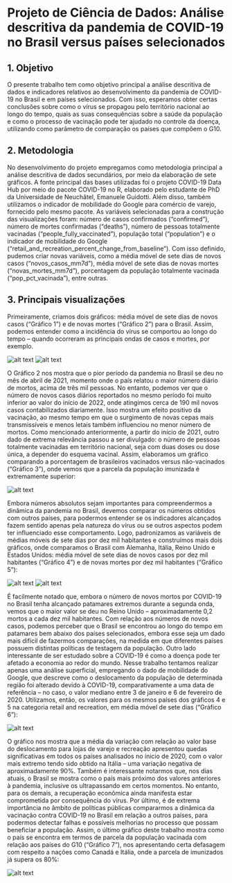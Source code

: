 # Projeto de Ciência de Dados: Análise descritiva da pandemia de COVID-19 no Brasil versus países selecionados

## 1.	Objetivo 
O presente trabalho tem como objetivo principal a análise descritiva de dados e indicadores relativos ao desenvolvimento da pandemia de COVID-19 no Brasil e em países selecionados. Com isso, esperamos obter certas conclusões sobre como o vírus se propagou pelo território nacional ao longo do tempo, quais as suas consequências sobre a saúde da população e como o processo de vacinação pode ter ajudado no controle da doença, utilizando como parâmetro de comparação os países que compõem o G10.

## 2.	Metodologia
No desenvolvimento do projeto empregamos como metodologia principal a análise descritiva de dados secundários, por meio da elaboração de sete gráficos. 
A fonte principal das bases utilizadas foi o projeto COVID-19 Data Hub por meio do pacote COVID-19 no R, elaborado pelo estudante de PhD da Universidade de Neuchâtel, Emanuele Guidotti. Além disso, também utilizamos o indicador de mobilidade do Google para comércio de varejo, fornecido pelo mesmo pacote. As variáveis selecionadas para a construção das visualizações foram: número de casos confirmados (“confirmed”), número de mortes confirmadas (“deaths”), número de pessoas totalmente vacinadas (“people_fully_vaccinated”), população total (“population”) e o indicador de mobilidade do Google (“retail_and_recreation_percent_change_from_baseline”). Com isso definido, pudemos criar novas variáveis, como a média móvel de sete dias de novos casos (“novos_casos_mm7d”), média móvel de sete dias de novas mortes (“novas_mortes_mm7d”), porcentagem da população totalmente vacinada (“pop_pct_vacinada”), entre outras. 

## 3.	Principais visualizações
Primeiramente, criamos dois gráficos: média móvel de sete dias de novos casos (“Gráfico 1”) e de novas mortes (“Gráfico 2”) para o Brasil. Assim, podemos entender como a incidência do vírus se comportou ao longo do tempo – quando ocorreram as principais ondas de casos e mortes, por exemplo.

![alt text](https://github.com/henriqueguizz/Projeto/blob/main/Gráfico%201.png?raw=true)
![alt text](https://github.com/henriqueguizz/Projeto/blob/main/Gráfico%202.png?raw=true)

O Gráfico 2 nos mostra que o pior período da pandemia no Brasil se deu no mês de abril de 2021, momento onde o país relatou o maior número diário de mortos, acima de três mil pessoas. No entanto, podemos ver que o número de novos casos diários reportados no mesmo período foi muito inferior ao valor do início de 2022, onde atingimos cerca de 190 mil novos casos contabilizados diariamente. Isso mostra um efeito positivo da vacinação, ao mesmo tempo em que o surgimento de novas cepas mais transmissíveis e menos letais também influenciou no menor número de mortos. 
Como mencionado anteriormente, a partir do início de 2021, outro dado de extrema relevância passou a ser divulgado: o número de pessoas totalmente vacinadas em território nacional, seja com duas doses ou dose única, a depender do esquema vacinal. Assim, elaboramos um gráfico comparando a porcentagem de brasileiros vacinados versus não-vacinados (“Gráfico 3”), onde vemos que a parcela da população imunizada é extremamente superior:

![alt text](https://github.com/henriqueguizz/Projeto/blob/main/Gráfico%203.png?raw=true)

Embora números absolutos sejam importantes para compreendermos a dinâmica da pandemia no Brasil, devemos comparar os números obtidos com outros países, para podermos entender se os indicadores alcançados fazem sentido apenas pela natureza do vírus ou se outros aspectos podem ter influenciado esse comportamento. Logo, padronizamos as variáveis de médias móveis de sete dias por dez mil habitantes e construímos mais dois gráficos, onde comparamos o Brasil com Alemanha, Itália, Reino Unido e Estados Unidos: média móvel de sete dias de novos casos por dez mil habitantes (“Gráfico 4”) e de novas mortes por dez mil habitantes (“Gráfico 5”): 

![alt text](https://github.com/henriqueguizz/Projeto/blob/main/Gráfico%204.png?raw=true)
![alt text](https://github.com/henriqueguizz/Projeto/blob/main/Gráfico%205.png?raw=true)

É facilmente notado que, embora o número de novos mortos por COVID-19 no Brasil tenha alcançado patamares extremos durante a segunda onda, vemos que o maior valor se deu no Reino Unido – aproximadamente 0,2 mortos a cada dez mil habitantes. Com relação aos números de novos casos, podemos perceber que o Brasil se encontrou ao longo do tempo em patamares bem abaixo dos países selecionados, embora esse seja um dado mais difícil de fazermos comparações, na medida em que diferentes países possuem distintas políticas de testagem da população. 
Outro lado interessante de ser estudado sobre a COVID-19 é como a doença pode ter afetado a economia ao redor do mundo. Nesse trabalho tentamos realizar apenas uma análise superficial, empregando o dado de mobilidade do Google, que descreve como o deslocamento da população de determinada região foi alterado devido à COVID-19, comparativamente a uma data de referência – no caso, o valor mediano entre 3 de janeiro e 6 de fevereiro de 2020. Utilizamos, então, os valores para os mesmos países dos gráficos 4 e 5 na categoria retail and recreation, em média móvel de sete dias (“Gráfico 6”):

![alt text](https://github.com/henriqueguizz/Projeto/blob/main/Gráfico%206.png?raw=true)

O gráfico nos mostra que a média da variação com relação ao valor base do deslocamento para lojas de varejo e recreação apresentou quedas significativas em todos os países analisados no ínicio de 2020, com o valor mais extremo tendo sido obtido na Itália – uma variação negativa de aproximadamente 90%. Também é interessante notarmos que, nos dias atuais, o Brasil se mostra como o país mais próximo dos valores anteriores à pandemia, inclusive os ultrapassando em certos momentos. No entanto, para os demais, a recuperação econômica ainda manifesta estar comprometida por consequência do vírus. 
Por último, é de extrema importância no âmbito de políticas públicas compararmos a dinâmica da vacinação contra COVID-19 no Brasil em relação a outros países, para podermos detectar falhas e possíveis melhorias no processo que possam beneficiar a população. Assim, o último gráfico deste trabalho mostra como o país se encontra em termos de parcela da população vacinada com relação aos países do G10 (“Gráfico 7”), nos apresentando certa defasagem com respeito a nações como Canadá e Itália, onde a parcela de imunizados já supera os 80%:

![alt text](https://github.com/henriqueguizz/Projeto/blob/main/Gráfico%207.png?raw=true)
